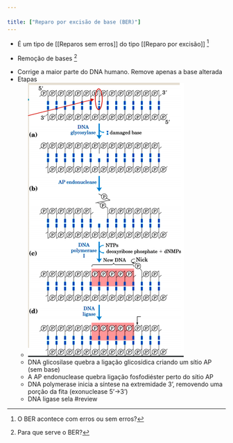 ```yaml
---

title: ["Reparo por excisão de base (BER)"]
---
```

+ É um tipo de [[Reparos sem erros]] do tipo [[Reparo por excisão]] [^751258]

[^751258]: O BER acontece com erros ou sem erros?

+ Remoção de bases [^441823]

[^441823]: Para que serve o BER?

+ Corrige a maior parte do DNA humano. Remove apenas a base alterada
+ Etapas
	+ ![Pasted image 20210407164855.png](Pasted%20image%2020210407164855.png)
	+ DNA glicosilase quebra a ligação glicosídica criando um sítio AP (sem base) 
	+ A AP endonuclease quebra ligação fosfodiéster perto do sítio AP 
	+ DNA polymerase inicia a síntese na extremidade 3’, removendo uma porção da fita (exonuclease 5’->3’) 
	+ DNA ligase sela
#review 
